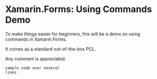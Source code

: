 # Xamarin.Forms: Using Commands Demo

To make things easier for beginners, this will be a demo on using commands in Xamarin.Forms.

It comes as a standard out-of-the-box PCL.

Any comment is appreciated.

```
sample code over several
lines
```